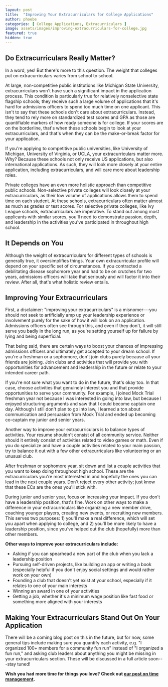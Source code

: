 ```yaml
---
layout: post
title:  "Improving Your Extracurriculars for College Applications"
author: phoebe
categories: [ College Applications, Extracurriculars ]
image: assets/images/improving-extracurriculars-for-college.jpg
featured: true
hidden: true
---
```



## **Do Extracurriculars Really Matter?**
In a word, yes! But there's more to this question. The weight that colleges put on extracurriculars varies from school to school.

At large, non-competitive public institutions like Michigan State University, extracurriculars won't have such a significant impact in the application process. This condition is particularly true for relatively nonselective state flagship schools; they receive such a large volume of applications that it's hard for admissions officers to spend too much time on one applicant. This isn't to say that these schools don't care about extracurriculars. Instead, they tend to rely more on standardized test scores and GPA as those are quantifiable markers of how ready someone is for college. If your scores are on the borderline, that's when these schools begin to look at your extracurriculars, and that's when they can be the make-or-break factor for your application.

If you're applying to competitive public universities, like University of Michigan, University of Virginia, or UCLA, your extracurriculars matter more. Why? Because these schools not only receive US applications, but also international applications. As such, they will look more closely at your entire application, including extracurriculars, and will care more about leadership roles.

Private colleges have an even more holistic approach than competitive public schools. Non-selective private colleges will look closely at your extracurriculars, as their low volume of applications allows them to spend time on each student. At these schools, extracurriculars often matter almost as much as grades or test scores. For selective private colleges, like Ivy League schools, extracurriculars are imperative. To stand out among most applicants with similar scores, you'll need to demonstrate passion, depth, and leadership in the activities you've participated in throughout high school.

## **It Depends on You**

Although the weight of extracurriculars for different types of schools is generally true, it oversimplifies things. Your own extracurricular profile will depend on your specific set of circumstances. If you contracted a debilitating disease sophomore year and had to be on crutches for two years, admissions officers will take that seriously and will factor it into their review. After all, that's what holistic review entails.

## **Improving Your Extracurriculars**

First, a disclaimer: "improving your extracurriculars" is a misnomer---you should not seek to artificially amp up your leadership experience or involvement purely for the sake of how it will look on an application. Admissions officers often see through this, and even if they don't, it will still serve you badly in the long run, as you're setting yourself up for failure by lying and being superficial.

That being said, there are certain ways to boost your chances of impressing admissions officers and ultimately get accepted to your dream school. If you're a freshman or a sophomore, don't join clubs purely because all your friends are joining. Join clubs and activities that will provide you with opportunities for advancement and leadership in the future or relate to your intended career path.

If you're not sure what you want to do in the future, that's okay too. In that case, choose activities that genuinely interest you and that provide opportunities to serve your community. For example, I joined Mock Trial freshman year not because I was interested in going into law, but because I enjoyed structuring arguments and saw that I could become captain one day. Although I still don't plan to go into law, I learned a ton about communication and persuasion from Mock Trial and ended up becoming co-captain my junior and senior years.

Another way to improve your extracurriculars is to balance types of activities. Your resume shouldn't consist of all community service. Neither should it entirely consist of activities related to video games or math. Even if you do specialize and have a couple activities related to your main passion, try to balance it out with a few other extracurriculars like volunteering or an unusual club.

After freshman or sophomore year, sit down and list a couple activities that you want to keep doing throughout high school. These are the extracurriculars you're most interested in and hopefully the ones you can lead in the next couple years. Don't reject every other activity; just know that these ECs are the ones you'll stick with.

During junior and senior year, focus on increasing your impact. If you don't have a leadership position, that's fine. Work on other ways to make a difference in your extracurriculars like organizing a new member drive, coaching younger players, creating new events, or recruiting new members. This serves two purposes: 1) you'll make a real difference, which will set you apart when applying to college, and 2) you'll be more likely to have a leadership position, since you've helped out the club (hopefully) more than other members.

**Other ways to improve your extracurriculars include:**
-   Asking if you can spearhead a new part of the club when you lack a leadership position
-   Pursuing self-driven projects, like building an app or writing a book (especially helpful if you don't enjoy social settings and would rather work on your own)
-   Founding a club that doesn't yet exist at your school, especially if it relates to one of your main interests
-   Winning an award in one of your activities
-   Getting a job, whether it's a minimum wage position like fast food or something more aligned with your interests

## **Making Your Extracurriculars Stand Out On Your Application**

There will be a coming blog post on this in the future, but for now, some general tips include making sure you quantify each activity, e.g. "I organized 100+ members for a community fun run" instead of "I organized a fun run," and asking club leaders about anything you might be missing in your extracurriculars section. These will be discussed in a full article soon---stay tuned!

**Wish you had more time for things you love? Check out [our post on time management](/blog/the-importance-of-time-management/).**
